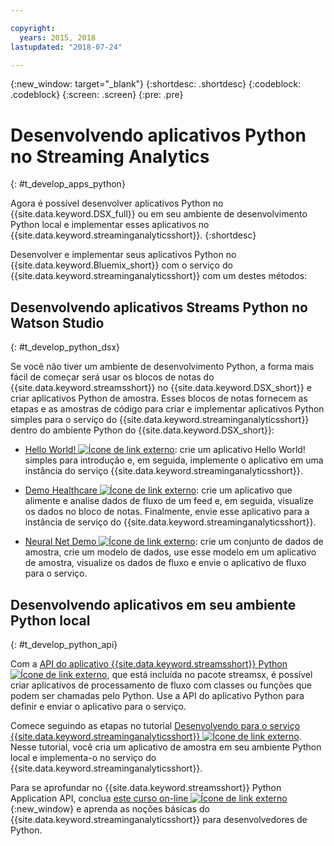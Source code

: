 ```yaml
---

copyright:
  years: 2015, 2018
lastupdated: "2018-07-24"

---
```


<!-- Attribute definitions -->
{:new_window: target="_blank"}
{:shortdesc: .shortdesc}
{:codeblock: .codeblock}
{:screen: .screen}
{:pre: .pre}

# Desenvolvendo aplicativos Python no Streaming Analytics
{: #t_develop_apps_python}

Agora é possível desenvolver aplicativos Python no {{site.data.keyword.DSX_full}} ou em seu ambiente de
desenvolvimento Python local e implementar esses aplicativos no {{site.data.keyword.streaminganalyticsshort}}.
{:shortdesc}

Desenvolver e implementar seus aplicativos Python no {{site.data.keyword.Bluemix_short}} com o serviço do {{site.data.keyword.streaminganalyticsshort}} com um destes métodos:


## Desenvolvendo aplicativos Streams Python no Watson Studio
{: #t_develop_python_dsx}

Se você não tiver um ambiente de desenvolvimento Python, a forma mais fácil de começar será usar os blocos de notas do {{site.data.keyword.streamsshort}} no {{site.data.keyword.DSX_short}} e criar aplicativos Python de amostra. Esses blocos de notas fornecem as etapas e as amostras de código para criar e implementar aplicativos Python simples para o serviço
do {{site.data.keyword.streaminganalyticsshort}} dentro do ambiente Python do {{site.data.keyword.DSX_short}}:

* [Hello World! ![Ícone de link externo](../../icons/launch-glyph.svg "Ícone de link externo")](https://apsportal.ibm.com/exchange/public/entry/view/9fc33ce7301f10e21a9f92039ca9c6e8): crie um aplicativo Hello World! simples para introdução e, em seguida, implemente o aplicativo em uma instância do serviço {{site.data.keyword.streaminganalyticsshort}}.

* [Demo Healthcare ![Ícone de link externo](../../icons/launch-glyph.svg "Ícone de link externo")](https://apsportal.ibm.com/exchange/public/entry/view/9fc33ce7301f10e21a9f92039cad29a6): crie um aplicativo que alimente e analise dados de fluxo de um feed e, em seguida, visualize os dados no bloco de notas. Finalmente, envie esse aplicativo para a instância de serviço do {{site.data.keyword.streaminganalyticsshort}}.

* [Neural Net Demo ![Ícone de link externo](../../icons/launch-glyph.svg "Ícone de link externo")](https://apsportal.ibm.com/exchange/public/entry/view/9fc33ce7301f10e21a9f92039ca60bb7): crie um conjunto de dados de amostra, crie um modelo de dados, use esse modelo em um aplicativo de amostra, visualize os dados de fluxo e envie o aplicativo de fluxo para o serviço.

## Desenvolvendo aplicativos em seu ambiente Python local
 {: #t_develop_python_api}

Com a [API do aplicativo {{site.data.keyword.streamsshort}} Python![Ícone de link externo](../../icons/launch-glyph.svg "Ícone de link externo")](http://ibmstreams.github.io/streamsx.documentation/docs/python/python-appapi-devguide/#50-api-features), que está incluída no pacote streamsx, é possível criar aplicativos de processamento de fluxo com classes ou funções que podem ser chamadas pelo Python. Use a API do aplicativo Python para definir e enviar o aplicativo para o serviço.

Comece seguindo as etapas no tutorial [Desenvolvendo para o serviço {{site.data.keyword.streaminganalyticsshort}} ![Ícone de link externo](../../icons/launch-glyph.svg "Ícone de link externo")](http://ibmstreams.github.io/streamsx.documentation/docs/python/1.6/python-appapi-devguide-2a/index.html). Nesse tutorial, você cria um aplicativo de amostra em seu ambiente Python local e implementa-o no serviço do {{site.data.keyword.streaminganalyticsshort}}.

Para se aprofundar no {{site.data.keyword.streamsshort}} Python Application API, conclua [este curso on-line ![Ícone de link externo](../../icons/launch-glyph.svg "Ícone de link externo")](https://developer.ibm.com/courses/all/streaming-analytics-basics-python-developers/){:new_window} e aprenda as noções básicas do {{site.data.keyword.streaminganalyticsshort}} para desenvolvedores de Python.
